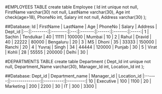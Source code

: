 #EMPLOYEES TABLE
create table Employee
(
Id int unique not null,
FirstName varchar(30) not null,
LastName varchar(30),
Age int check(age>18),
PhoneNo int,
Salary int not null,
Address varchar(30)
);

##Database:
Id | FirstName | LastName | Age | PhoneNo | Salary | Address | Dept_id
|:--:|:--------:|:--------:|:---:|:-------:|:------:|:-------:|:-----:|
1 | Sachin | Tendulkar | 40 | 11111 | 100000 | Mumbai | 10 |
2 | Rahul | Dravid | 40 | 22222 | 80000 | Bengaluru | 20 |
3 | MS | Dhoni | 35 | 33333 | 150000 | Ranchi | 20 |
4 | Yuvraj | Singh | 34 | 44444 | 120000 | Punjab | 30 |
5 | Virat | Kohli | 28 | 55555 | 200000 | Delhi | 30 |


#DEPARTMENTS TABLE
create table Department
(
Dept_Id int unique not null,
Department_Name varchar(30),
Manager_Id int,
Location_Id int
);

##Database:
Dept_id | Department_name | Manager_id | Location_id
|:------:|:---------------:|:----------:|:---------:|
10 | Executive | 100 | 1100 |
20 | Marketing | 200 | 2200 |
30 | IT | 300 | 3300 |
